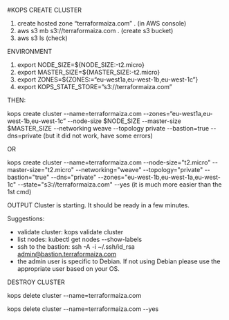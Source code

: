 #KOPS
CREATE CLUSTER
1. create hosted zone “terraformaiza.com” .  (in AWS console)
2. aws s3 mb s3://terraformaiza.com .  (create s3 bucket)
3. aws s3 ls (check)

ENVIRONMENT
1. export NODE_SIZE=${NODE_SIZE:-t2.micro}
2. export MASTER_SIZE=${MASTER_SIZE:-t2.micro}
3. export ZONES=${ZONES:=“eu-west1a,eu-west-1b,eu-west-1c”}
4. export KOPS_STATE_STORE=”s3://terraformaiza.com”

THEN:

kops create cluster   --name=terraformaiza.com   --zones=“eu-west1a,eu-west-1b,eu-west-1c”      --node-size $NODE_SIZE      --master-size $MASTER_SIZE    --networking weave      --topology private     --bastion=true     --dns=private      (but it did not work, have some errors)

OR

kops create cluster --name=terraformaiza.com --node-size="t2.micro" --master-size="t2.micro" --networking="weave" --topology="private" --bastion="true" --dns="private" --zones="eu-west-1b,eu-west-1a,eu-west-1c" --state="s3://terraformaiza.com" --yes
(it is much more easier than the 1st cmd)

OUTPUT
Cluster is starting.  It should be ready in a few minutes.


Suggestions:
 * validate cluster: kops validate cluster
 * list nodes: kubectl get nodes --show-labels
 * ssh to the bastion: ssh -A -i ~/.ssh/id_rsa admin@bastion.terraformaiza.com
 * the admin user is specific to Debian. If not using Debian please use the appropriate user based on your OS.


DESTROY CLUSTER

kops delete cluster --name=terraformaiza.com

kops delete cluster --name=terraformaiza.com --yes

